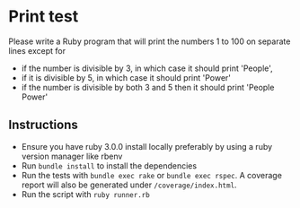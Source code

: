 # Print test

Please write a Ruby program that will print the numbers 1 to 100 on separate lines except for 
* if the number is divisible by 3, in which case it should print 'People', 
* if it is divisible by 5, in which case it should print 'Power'  
* if the number is divisible by both 3 and 5 then it should print 'People Power' 

## Instructions
* Ensure you have ruby 3.0.0 install locally preferably by using a ruby version manager like rbenv
* Run `bundle install` to install the dependencies
* Run the tests with `bundle exec rake` or `bundle exec rspec`. A coverage report will also be generated under `/coverage/index.html`.
* Run the script with `ruby runner.rb`
